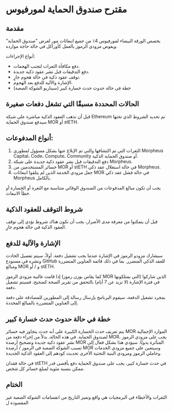 # مقترح صندوق الحماية لمورفيوس

## مقدمة

يخصص الورقة البيضاء لمورفيوس 4٪ من جميع انبعاثات مور لغرض "صندوق الحماية" ويفوض مزودي الرموز بالعمل كأوراكل في حالة حاجة موارده.

أنواع الإجراءات:

- دفع مكافأة الثغرات لتجنب الهجمات.
- دفع التدقيقات قبل نشر عقود ذكية جديدة.
- توقف عقود ذكية في حالة هجوم جارٍ.
- الإشارة والآلية للدفع بعد الهجوم.
- خطة في حالة حدوث حدث خسارة كبير (سيناريو الشوكة الصعبة)

## الحالات المحددة مسبقًا التي تشغل دفعات صغيرة

قبل أن تذهب العقود الذكية مباشرة على شبكة Ethereum تم تحديد الشروط الذي تحتها سيدفع صندوق الحماية MOR أو stETH.

## أنواع المدفوعات:

1. الثغرات التي تم اكتشافها والتي تم الإبلاغ عنها بشكل مسؤول لمطوري Morpheus Capital، Code، Compute، Community أو صندوق الحماية الذكية.
2. دفع التدقيقات قبل نشر عقود ذكية جديدة على شبكة Morpheus.
3. خسائر المستخدمين من MOR أو stETH في حالة استغلال عقد ذكي Morpheus.
4. جعل مزودي الخدمة الذين لم يتلقوا انبعاثات MOR في حالة فشل عقد ذكي Morpheus بالكامل.

يجب أن تكون مبالغ المدفوعات من الصندوق الوقائي متناسبة مع الثغرة أو الخسارة أو خطأ الانبعاث.

## شروط التوقف للعقود الذكية

قبل أن يتمكنوا من معرفة مدى الأضرار، يجب أن تكون هناك شروط تؤدي إلى توقف العقود الذكية في حالة هجوم جارٍ.

## الإشارة والآلية للدفع

سيشارك مزودو الرموز في الإشارة عندما يجب تشغيل دفعة. أولاً، سيتم تفصيل الحادث ونشره في مستودع GitHub للعقد الذكي المتضرر. بما في ذلك قائمة العناوين المتضررة ومبالغ MOR و / أو stETH.

إذا قامت غالبية مزودي الرموز (كما يقاس بوزن رموز MOR التي يمتلكونها) الذين شاركوا في فترة الإشارة (لا تزيد عن 7 أيام) بالتحقق من تقرير الصحة كصحيح، فسيتم تشغيل دفعة.

بمجرد تشغيل الدفعة، سيقوم البرنامج بإرسال رسالة إلى المطورين للمصادقة على دفعة إلى العناوين المتضررة بالمبالغ المحددة.

## خطة في حالة حدوث حدث خسارة كبير

يتم تعريف حدث الخسارة الكبيرة على أنه حدث يتجاوز فيه خسائر MOR الموارد الإجمالية لصندوق الحماية. في هذه الحالة، بدلاً من إجراء دفعة من MOR، يجب على مزودي الرموز نشر عقود ذكية جديدة وتصحيح أرصدة MOR المتأثرة يدويًا. سيؤدي هذا بشكل فعال إلى تسبب الشوكة الصعبة في الرموز / أرصدة MOR وسيتعين على جميع مزودي الخدمات وحاملي الرموز ومزودي البنية التحتية الأخرى تحديث كودهم إلى العقود الذكية الجديدة.

في حالة فقدان stETH في حدث خسارة كبير، يجب على صندوق الحماية دفع بأقصى قدر ممكن بنسبة مئوية لمبلغ خسائر كل شخص.

## الختام

الثغرات والأخطاء في البرمجيات هي واقع وتميز التاريخ من انقسامات الشوكة الصعبة غير المقصودة ل

